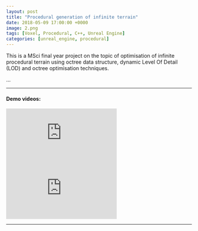 ```yaml
---
layout: post
title: "Procedural generation of infinite terrain"
date: 2018-05-09 17:00:00 +0000
image: 2.png
tags: [Voxel, Procedural, C++, Unreal Engine]
categories: [unreal_engine, procedural]
---
```


This is a MSci final year project on the topic of optimisation of infinite procedural terrain using octree data structure, dynamic Level Of Detail (LOD) and octree optimisation techniques.

...

***
#### Demo videos:
<iframe src="https://www.youtube.com/embed/2sqBf3AZPm0" frameborder="0" allowfullscreen></iframe>
<iframe src="https://www.youtube.com/embed/31X7C6H0qIE" frameborder="0" allowfullscreen></iframe>

***
